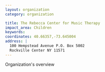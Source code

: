 ```yaml
---
layout: organization
category: organization

title: The Rebecca Center for Music Therapy
impact_area: Children
keywords: 
coordinates: 40.66357,-73.645004
address: |
  100 Hempstead Avenue P.O. Box 5002
  Rockville Center NY 11571
---
```

Organization's overview
